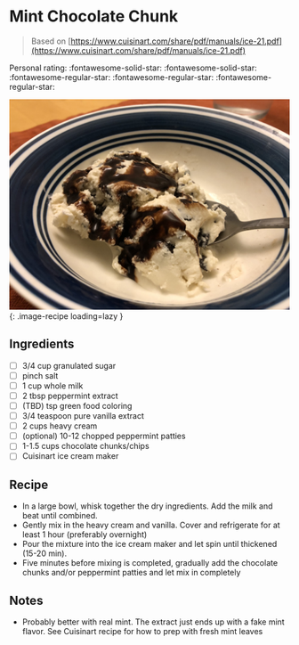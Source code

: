 <!-- Do not modify sections with "AUTO-*". They are updated by make.py -->

# Mint Chocolate Chunk

> Based on [https://www.cuisinart.com/share/pdf/manuals/ice-21.pdf](https://www.cuisinart.com/share/pdf/manuals/ice-21.pdf)

<!-- rating=2; (User can specify rating on scale of 1-5) -->
<!-- AUTO-UserRating -->
Personal rating: :fontawesome-solid-star: :fontawesome-solid-star: :fontawesome-regular-star: :fontawesome-regular-star: :fontawesome-regular-star:
<!-- /AUTO-UserRating -->

<!-- name_image=mint_chocolate_chunk.jpeg; (User can specify image name if multiple exist) -->
<!-- AUTO-Image -->
![mint_chocolate_chunk.jpeg](./mint_chocolate_chunk.jpeg){: .image-recipe loading=lazy }
<!-- /AUTO-Image -->

## Ingredients

* [ ] 3/4 cup granulated sugar
* [ ] pinch salt
* [ ] 1 cup whole milk
* [ ] 2 tbsp peppermint extract
* [ ] (TBD) tsp green food coloring
* [ ] 3/4 teaspoon pure vanilla extract
* [ ] 2 cups heavy cream
* [ ] (optional) 10-12 chopped peppermint patties
* [ ] 1-1.5 cups chocolate chunks/chips
* [ ] Cuisinart ice cream maker

## Recipe

* In a large bowl, whisk together the dry ingredients. Add the milk and beat until combined.
* Gently mix in the heavy cream and vanilla. Cover and refrigerate for at least 1 hour (preferably overnight)
* Pour the mixture into the ice cream maker and let spin until thickened (15-20 min).
* Five minutes before mixing is completed, gradually add the chocolate chunks and/or peppermint patties and let mix in completely

## Notes

* Probably better with real mint. The extract just ends up with a fake mint flavor. See Cuisinart recipe for how to prep with fresh mint leaves
